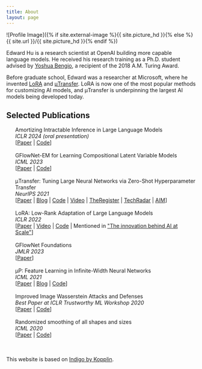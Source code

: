 ```yaml
---
title: About
layout: page
---
```

![Profile Image]({% if site.external-image %}{{ site.picture_hd }}{% else %}{{ site.url }}/{{ site.picture_hd }}{% endif %})

<p>Edward Hu is a research scientist at OpenAI building more capable language models. He received his research training as a Ph.D. student advised by <a href="https://yoshuabengio.org/">Yoshua Bengio</a>, a recipient of the 2018 A.M. Turing Award.</p>

<p>Before graduate school, Edward was a researcher at Microsoft, where he invented <a href="https://github.com/microsoft/LoRA">LoRA</a> and <a href="https://github.com/microsoft/mup">μTransfer</a>. LoRA is now one of the most popular methods for customizing AI models, and μTransfer is underpinning the largest AI models being developed today.</p>

<h2>Selected Publications</h2>

<ul class="publications">
	Amortizing Intractable Inference in Large Language Models<br>
	<i>ICLR 2024 (oral presentation)</i><br>
	[<a href="https://arxiv.org/abs/2310.04363">Paper</a> | <a href="https://github.com/GFNOrg/gfn-lm-tuning">Code</a>]<br>
	<br>
	GFlowNet-EM for Learning Compositional Latent Variable Models<br>
	<i>ICML 2023</i><br>
	[<a href="https://arxiv.org/pdf/2302.06576.pdf">Paper</a> | <a href="https://github.com/GFNOrg/GFlowNet-EM">Code</a>]<br>
	<br>
	μTransfer: Tuning Large Neural Networks via Zero-Shot Hyperparameter Transfer<br>
	<i>NeurIPS 2021</i><br>
	[<a href="https://arxiv.org/abs/2203.03466">Paper</a> | <a href="https://www.microsoft.com/en-us/research/blog/%c2%b5transfer-a-technique-for-hyperparameter-tuning-of-enormous-neural-networks/">Blog</a> | <a href="https://github.com/microsoft/mup">Code</a> | <a href="https://www.youtube.com/watch?v=z8-C42mAwBc">Video</a> | <a href="https://www.theregister.com/2022/03/14/microsoft_openai_mutransfer/">TheRegister</a> | <a href="https://www.techradar.com/news/microsoft-openai-may-have-solved-a-fundamental-ai-bottleneck">TechRadar</a> | <a href="https://analyticsindiamag.com/interview-with-the-team-behind-microsofts-%C2%B5transfer/">AIM</a>]<br>
	<br>
	LoRA: Low-Rank Adaptation of Large Language Models<br>
	<i>ICLR 2022</i><br>
	[<a href="https://arxiv.org/abs/2106.09685">Paper</a> | <a href="https://www.youtube.com/watch?v=DhRoTONcyZE">Video</a> | <a href="https://github.com/microsoft/LoRA">Code</a> | Mentioned in <a href="https://blogs.microsoft.com/ai-for-business/ai-at-scale-technology/#:~:text=We%20also%20developed,or%20downstream%20task.">"The innovation behind AI at Scale"</a>]<br>
	<br>
	GFlowNet Foundations<br>
	<i>JMLR 2023</i><br>
	[<a href="https://arxiv.org/abs/2111.09266">Paper</a>]<br>
	<br>
	μP: Feature Learning in Infinite-Width Neural Networks<br>
	<i>ICML 2021</i><br>
	[<a href="https://arxiv.org/abs/2011.14522">Paper</a> | <a href="https://www.microsoft.com/en-us/research/blog/on-infinitely-wide-neural-networks-that-exhibit-feature-learning/">Blog</a> | <a href="https://github.com/edwardjhu/TP4">Code</a>]<br>
	<br>
	Improved Image Wasserstein Attacks and Defenses<br>
	<i>Best Paper at ICLR Trustworthy ML Workshop 2020</i><br>
	[<a href="https://arxiv.org/abs/2004.12478">Paper</a> | <a href="https://github.com/edwardjhu/improved_wasserstein">Code</a>]<br>
	<br>
	Randomized smoothing of all shapes and sizes<br>
	<i>ICML 2020</i><br>
	[<a href="https://arxiv.org/abs/2002.08118">Paper</a> | <a href="https://github.com/tonyduan/rs4a">Code</a>]<br>
</ul>
<br>
<br>
This website is based on <a class="link" href="https://github.com/sergiokopplin/indigo">Indigo by Kopplin</a>.